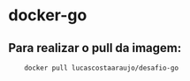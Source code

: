# docker-go

## Para realizar o pull da imagem:
~~~bash
    docker pull lucascostaaraujo/desafio-go
~~~